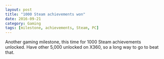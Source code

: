 ```yaml
---
layout: post
title: "1000 Steam achievements won"
date: 2016-09-21
category: Gaming
tags: [milestone, achievements, Steam, PC]
---
```


Another gaming milestone, this time for 1000 Steam achievements unlocked.
Have other 5,000 unlocked on X360, so a long way to go to beat that.